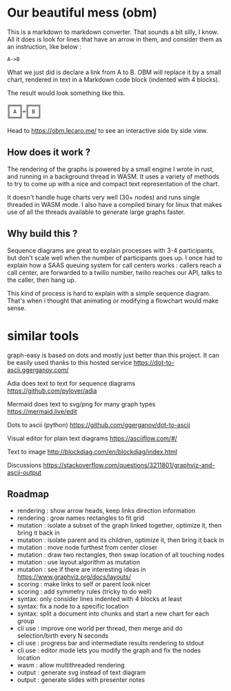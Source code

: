 # Our beautiful mess (obm)

This is a markdown to markdown converter. That sounds a bit silly, I know.
All it does is look for lines that have an arrow in them, and consider them
as an instruction, like below :

    A->B

What we just did is declare a link from A to B. OBM will replace it by a small
chart, rendered in text in a Markdown code block (indented with 4 blocks).

The result would look something like this.

    ╔═══╗ ╔═══╗
    ║ A ║═║ B ║
    ╚═══╝ ╚═══╝

Head to https://obm.lecaro.me/ to see an interactive side by side view.

## How does it work ?

The rendering of the graphs is powered by a small engine I wrote in rust, and
running in a background thread in WASM. It uses a variety of methods to try to
come up with a nice and compact text representation of the chart.

It doesn't handle huge charts very well (30+ nodes) and runs single threaded in
WASM mode. I also have a compiled binary for linux that makes use of all the
threads available to generate large graphs faster.

## Why build this ?

Sequence diagrams are great to explain processes with 3-4 participants, but don't
scale well when the number of participants goes up. I once had to explain how a SAAS
queuing system for call centers works :  callers reach a call center, are
forwarded to a twilio number, twilio reaches our API, talks to the caller, then hang up.

This kind of process is hard to explain with a simple sequence diagram. That's when i
thought that animating or modifying a flowchart would make sense.

# similar tools

graph-easy is based on dots and mostly just better than this project.
It can be easily used thanks to this hosted service
https://dot-to-ascii.ggerganov.com/

Adia does text to text for sequence diagrams
https://github.com/pylover/adia

Mermaid does text to svg/png for many graph types
https://mermaid.live/edit

Dots to ascii (python)
https://github.com/ggerganov/dot-to-ascii

Visual editor for plain text diagrams
https://asciiflow.com/#/

Text to image
http://blockdiag.com/en/blockdiag/index.html

Discussions
https://stackoverflow.com/questions/3211801/graphviz-and-ascii-output

## Roadmap

- rendering : show arrow heads, keep links direction information
- rendering : grow names rectangles to fit grid
- mutation : isolate a subset of the graph linked together, optimize it, then bring it back in
- mutation : isolate parent and its children, optimize it, then bring it back in
- mutation : move node furthest from center closer
- mutation : draw two rectangles, then swap location of all touching nodes
- mutation : use layout algorithm as mutation
- mutation :  see if there are interesting ideas in https://www.graphviz.org/docs/layouts/
- scoring : make links to self or parent look nicer
- scoring : add symmetry rules (tricky to do well)
- syntax: only consider lines indented with 4 blocks at least
- syntax: fix a node to a specific location
- syntax: split a document into chunks and start a new chart for each group
- cli use : improve one world per thread, then merge and do selection/birth every N seconds
- cli use : progress bar and intermediate results rendering to stdout
- cli use : editor mode lets you modify the graph and fix the nodes location
- wasm : allow multithreaded rendering
- output : generate svg instead of text diagram
- output : generate slides with presenter notes
 
 
 
